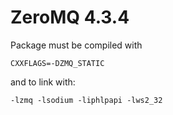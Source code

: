 # ZeroMQ 4.3.4

Package must be compiled with

    CXXFLAGS=-DZMQ_STATIC

and to link with:

    -lzmq -lsodium -liphlpapi -lws2_32
